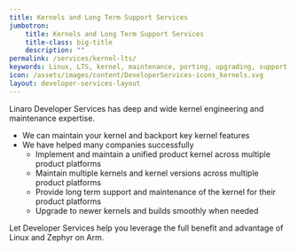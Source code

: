 ```yaml
---
title: Kernels and Long Term Support Services
jumbotron:
    title: Kernels and Long Term Support Services
    title-class: big-title
    description: ""
permalink: /services/kernel-lts/
keywords: Linux, LTS, kernel, maintenance, porting, upgrading, support, Zephyr
icon: /assets/images/content/DeveloperServices-icons_kernels.svg
layout: developer-services-layout
---
```

Linaro Developer Services has deep and wide kernel engineering and maintenance expertise.

- We can maintain your kernel and backport key kernel features
- We have helped many companies successfully
  - Implement and maintain a unified product kernel across multiple product platforms
  - Maintain multiple kernels and kernel versions across multiple product platforms
  - Provide long term support and maintenance of the kernel for their product platforms
  - Upgrade to newer kernels and builds smoothly when needed

Let Developer Services help you leverage the full benefit and advantage of Linux and Zephyr on Arm.
